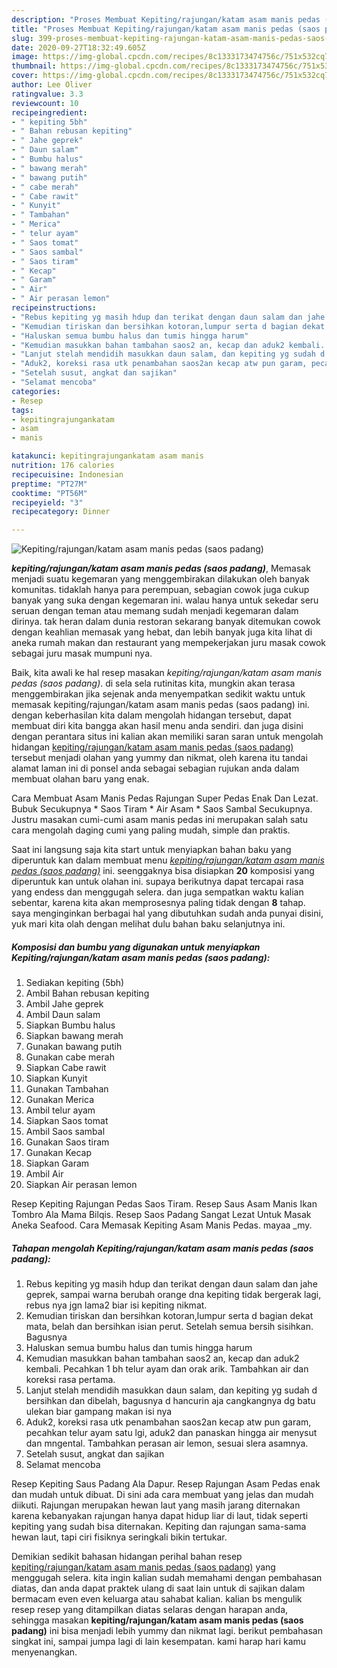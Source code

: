 ```yaml
---
description: "Proses Membuat Kepiting/rajungan/katam asam manis pedas (saos padang) Lezat"
title: "Proses Membuat Kepiting/rajungan/katam asam manis pedas (saos padang) Lezat"
slug: 399-proses-membuat-kepiting-rajungan-katam-asam-manis-pedas-saos-padang-lezat
date: 2020-09-27T18:32:49.605Z
image: https://img-global.cpcdn.com/recipes/8c1333173474756c/751x532cq70/kepitingrajungankatam-asam-manis-pedas-saos-padang-foto-resep-utama.jpg
thumbnail: https://img-global.cpcdn.com/recipes/8c1333173474756c/751x532cq70/kepitingrajungankatam-asam-manis-pedas-saos-padang-foto-resep-utama.jpg
cover: https://img-global.cpcdn.com/recipes/8c1333173474756c/751x532cq70/kepitingrajungankatam-asam-manis-pedas-saos-padang-foto-resep-utama.jpg
author: Lee Oliver
ratingvalue: 3.3
reviewcount: 10
recipeingredient:
- " kepiting 5bh"
- " Bahan rebusan kepiting"
- " Jahe geprek"
- " Daun salam"
- " Bumbu halus"
- " bawang merah"
- " bawang putih"
- " cabe merah"
- " Cabe rawit"
- " Kunyit"
- " Tambahan"
- " Merica"
- " telur ayam"
- " Saos tomat"
- " Saos sambal"
- " Saos tiram"
- " Kecap"
- " Garam"
- " Air"
- " Air perasan lemon"
recipeinstructions:
- "Rebus kepiting yg masih hdup dan terikat dengan daun salam dan jahe geprek, sampai warna berubah orange dna kepiting tidak bergerak lagi, rebus nya jgn lama2 biar isi kepiting nikmat."
- "Kemudian tiriskan dan bersihkan kotoran,lumpur serta d bagian dekat mata, belah dan bersihkan isian perut. Setelah semua bersih sisihkan. Bagusnya"
- "Haluskan semua bumbu halus dan tumis hingga harum"
- "Kemudian masukkan bahan tambahan saos2 an, kecap dan aduk2 kembali. Pecahkan 1 bh telur ayam dan orak arik. Tambahkan air dan koreksi rasa pertama."
- "Lanjut stelah mendidih masukkan daun salam, dan kepiting yg sudah d bersihkan dan dibelah, bagusnya d hancurin aja cangkangnya dg batu ulekan biar gampang makan isi nya"
- "Aduk2, koreksi rasa utk penambahan saos2an kecap atw pun garam, pecahkan telur ayam satu lgi, aduk2 dan panaskan hingga air menysut dan mngental. Tambahkan perasan air lemon, sesuai slera asamnya."
- "Setelah susut, angkat dan sajikan"
- "Selamat mencoba"
categories:
- Resep
tags:
- kepitingrajungankatam
- asam
- manis

katakunci: kepitingrajungankatam asam manis 
nutrition: 176 calories
recipecuisine: Indonesian
preptime: "PT27M"
cooktime: "PT56M"
recipeyield: "3"
recipecategory: Dinner

---
```



![Kepiting/rajungan/katam asam manis pedas (saos padang)](https://img-global.cpcdn.com/recipes/8c1333173474756c/751x532cq70/kepitingrajungankatam-asam-manis-pedas-saos-padang-foto-resep-utama.jpg)

<b><i>kepiting/rajungan/katam asam manis pedas (saos padang)</i></b>, Memasak menjadi suatu kegemaran yang menggembirakan dilakukan oleh banyak komunitas. tidaklah hanya para perempuan, sebagian cowok juga cukup banyak yang suka dengan kegemaran ini. walau hanya untuk sekedar seru seruan dengan teman atau memang sudah menjadi kegemaran dalam dirinya. tak heran dalam dunia restoran sekarang banyak ditemukan cowok dengan keahlian memasak yang hebat, dan lebih banyak juga kita lihat di aneka rumah makan dan restaurant yang mempekerjakan juru masak cowok sebagai juru masak mumpuni nya.

Baik, kita awali ke hal resep masakan <i>kepiting/rajungan/katam asam manis pedas (saos padang)</i>. di sela sela rutinitas kita, mungkin akan terasa menggembirakan jika sejenak anda menyempatkan sedikit waktu untuk memasak kepiting/rajungan/katam asam manis pedas (saos padang) ini. dengan keberhasilan kita dalam mengolah hidangan tersebut, dapat membuat diri kita bangga akan hasil menu anda sendiri. dan juga disini dengan perantara situs ini kalian akan memiliki saran saran untuk mengolah hidangan <u>kepiting/rajungan/katam asam manis pedas (saos padang)</u> tersebut menjadi olahan yang yummy dan nikmat, oleh karena itu tandai alamat laman ini di ponsel anda sebagai sebagian rujukan anda dalam membuat olahan baru yang enak.

Cara Membuat Asam Manis Pedas Rajungan Super Pedas Enak Dan Lezat. Bubuk Secukupnya * Saos Tiram * Air Asam * Saos Sambal Secukupnya. Justru masakan cumi-cumi asam manis pedas ini merupakan salah satu cara mengolah daging cumi yang paling mudah, simple dan praktis.


Saat ini langsung saja kita start untuk menyiapkan bahan baku yang diperuntuk kan dalam membuat menu <u><i>kepiting/rajungan/katam asam manis pedas (saos padang)</i></u> ini. seenggaknya bisa disiapkan <b>20</b> komposisi yang diperuntuk kan untuk olahan ini. supaya berikutnya dapat tercapai rasa yang endess dan menggugah selera. dan juga sempatkan waktu kalian sebentar, karena kita akan memprosesnya paling tidak dengan <b>8</b> tahap. saya menginginkan berbagai hal yang dibutuhkan sudah anda punyai disini, yuk mari kita olah dengan melihat dulu bahan baku selanjutnya ini.

<!--inarticleads1-->

##### Komposisi dan bumbu yang digunakan untuk menyiapkan Kepiting/rajungan/katam asam manis pedas (saos padang):

1. Sediakan  kepiting (5bh)
1. Ambil  Bahan rebusan kepiting
1. Ambil  Jahe geprek
1. Ambil  Daun salam
1. Siapkan  Bumbu halus
1. Siapkan  bawang merah
1. Gunakan  bawang putih
1. Gunakan  cabe merah
1. Siapkan  Cabe rawit
1. Siapkan  Kunyit
1. Gunakan  Tambahan
1. Gunakan  Merica
1. Ambil  telur ayam
1. Siapkan  Saos tomat
1. Ambil  Saos sambal
1. Gunakan  Saos tiram
1. Gunakan  Kecap
1. Siapkan  Garam
1. Ambil  Air
1. Siapkan  Air perasan lemon


Resep Kepiting Rajungan Pedas Saos Tiram. Resep Saus Asam Manis Ikan Tombro Ala Mama Bilqis. Resep Saos Padang Sangat Lezat Untuk Masak Aneka Seafood. Cara Memasak Kepiting Asam Manis Pedas. mayaa _my. 

<!--inarticleads2-->

##### Tahapan mengolah Kepiting/rajungan/katam asam manis pedas (saos padang):

1. Rebus kepiting yg masih hdup dan terikat dengan daun salam dan jahe geprek, sampai warna berubah orange dna kepiting tidak bergerak lagi, rebus nya jgn lama2 biar isi kepiting nikmat.
1. Kemudian tiriskan dan bersihkan kotoran,lumpur serta d bagian dekat mata, belah dan bersihkan isian perut. Setelah semua bersih sisihkan. Bagusnya
1. Haluskan semua bumbu halus dan tumis hingga harum
1. Kemudian masukkan bahan tambahan saos2 an, kecap dan aduk2 kembali. Pecahkan 1 bh telur ayam dan orak arik. Tambahkan air dan koreksi rasa pertama.
1. Lanjut stelah mendidih masukkan daun salam, dan kepiting yg sudah d bersihkan dan dibelah, bagusnya d hancurin aja cangkangnya dg batu ulekan biar gampang makan isi nya
1. Aduk2, koreksi rasa utk penambahan saos2an kecap atw pun garam, pecahkan telur ayam satu lgi, aduk2 dan panaskan hingga air menysut dan mngental. Tambahkan perasan air lemon, sesuai slera asamnya.
1. Setelah susut, angkat dan sajikan
1. Selamat mencoba


Resep Kepiting Saus Padang Ala Dapur. Resep Rajungan Asam Pedas enak dan mudah untuk dibuat. Di sini ada cara membuat yang jelas dan mudah diikuti. Rajungan merupakan hewan laut yang masih jarang diternakan karena kebanyakan rajungan hanya dapat hidup liar di laut, tidak seperti kepiting yang sudah bisa diternakan. Kepiting dan rajungan sama-sama hewan laut, tapi ciri fisiknya seringkali bikin tertukar. 

Demikian sedikit bahasan hidangan perihal bahan resep <u>kepiting/rajungan/katam asam manis pedas (saos padang)</u> yang menggugah selera. kita ingin kalian sudah memahami dengan pembahasan diatas, dan anda dapat praktek ulang di saat lain untuk di sajikan dalam bermacam even even keluarga atau sahabat kalian. kalian bs mengulik resep resep yang ditampilkan diatas selaras dengan harapan anda, sehingga masakan <b>kepiting/rajungan/katam asam manis pedas (saos padang)</b> ini bisa menjadi lebih yummy dan nikmat lagi. berikut pembahasan singkat ini, sampai jumpa lagi di lain kesempatan. kami harap hari kamu menyenangkan.
